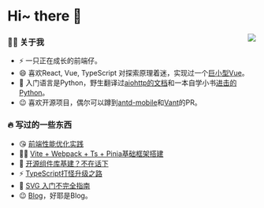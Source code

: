 # Hi~ there 👋

<img align="right" src="https://github-readme-stats.vercel.app/api?username=HuberTRoy&count_private=true">

### 👨‍🚒 关于我

- ⚡ 一只正在成长的前端仔。
- 😄 喜欢React, Vue, TypeScript 对探索原理着迷，实现过一个[巨小型Vue](https://github.com/HuberTRoy/fake-petite-vue)。
- 💬 入门语言是Python，野生翻译过[aiohttp的文档](https://github.com/HuberTRoy/aiohttp-chinese-documentation)和一本自学小书[进击的Python](https://github.com/HuberTRoy/full-speed-python-chinese)。
- 😉 喜欢开源项目，偶尔可以蹲到[antd-mobile](https://github.com/ant-design/ant-design-mobile)和[Vant](https://github.com/youzan/vant)的PR。


### 🔥 写过的一些东西
- 😘 [前端性能优化实践](https://juejin.cn/post/6966857691381645325)
- 👨‍🚒 [Vite + Webpack + Ts + Pinia基础框架搭建](https://juejin.cn/post/7096372659079872526)
- 👋 [开源组件库基建？不在话下](https://juejin.cn/post/7112295067682865166)
- ⚡  [TypeScript打怪升级之路](https://juejin.cn/column/7215415212106596409)
- 💬 [SVG 入门不完全指南](https://juejin.cn/post/6990176444273917966)
- 😉 [Blog](https://github.com/HuberTRoy/myown)，好耶是Blog。

